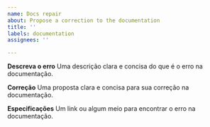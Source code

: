 ```yaml
---
name: Docs repair
about: Propose a correction to the documentation
title: ''
labels: documentation
assignees: ''

---
```


**Descreva o erro**
Uma descrição clara e concisa do que é o erro na documentação.

**Correção**
Uma proposta clara e concisa para sua correção na documentação.

**Especificações**
Um link ou algum meio para encontrar o erro na documentação.
